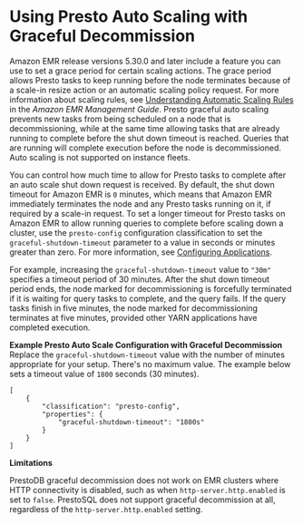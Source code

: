 # Using Presto Auto Scaling with Graceful Decommission<a name="presto-graceful-autoscale"></a>

Amazon EMR release versions 5\.30\.0 and later include a feature you can use to set a grace period for certain scaling actions\. The grace period allows Presto tasks to keep running before the node terminates because of a scale\-in resize action or an automatic scaling policy request\. For more information about scaling rules, see [Understanding Automatic Scaling Rules](https://docs.aws.amazon.com/emr/latest/ManagementGuide/emr-automatic-scaling.html#emr-scaling-rules) in the *Amazon EMR Management Guide*\. Presto graceful auto scaling prevents new tasks from being scheduled on a node that is decommissioning, while at the same time allowing tasks that are already running to complete before the shut down timeout is reached\. Queries that are running will complete execution before the node is decommissioned\. Auto scaling is not supported on instance fleets\.

You can control how much time to allow for Presto tasks to complete after an auto scale shut down request is received\. By default, the shut down timeout for Amazon EMR is `0` minutes, which means that Amazon EMR immediately terminates the node and any Presto tasks running on it, if required by a scale\-in request\. To set a longer timeout for Presto tasks on Amazon EMR to allow running queries to complete before scaling down a cluster, use the `presto-config` configuration classification to set the `graceful-shutdown-timeout` parameter to a value in seconds or minutes greater than zero\. For more information, see [Configuring Applications](emr-configure-apps.md)\.

For example, increasing the `graceful-shutdown-timeout` value to `"30m"` specifies a timeout period of 30 minutes\. After the shut down timeout period ends, the node marked for decommissioning is forcefully terminated if it is waiting for query tasks to complete, and the query fails\. If the query tasks finish in five minutes, the node marked for decommissioning terminates at five minutes, provided other YARN applications have completed execution\.

**Example Presto Auto Scale Configuration with Graceful Decommission**  
Replace the `graceful-shutdown-timeout` value with the number of minutes appropriate for your setup\. There's no maximum value\. The example below sets a timeout value of `1800` seconds \(30 minutes\)\.  

```
[
    {
        "classification": "presto-config",
        "properties": {
            "graceful-shutdown-timeout": "1800s"
        }
    }
]
```

**Limitations**

PrestoDB graceful decommission does not work on EMR clusters where HTTP connectivity is disabled, such as when `http-server.http.enabled` is set to `false`\. PrestoSQL does not support graceful decommission at all, regardless of the `http-server.http.enabled` setting\.